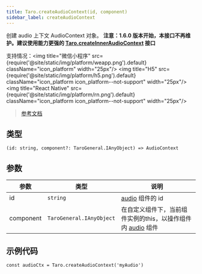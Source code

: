 ```yaml
---
title: Taro.createAudioContext(id, component)
sidebar_label: createAudioContext
---
```


创建 audio 上下文 AudioContext 对象。
**注意：1.6.0 版本开始，本接口不再维护。建议使用能力更强的 [Taro.createInnerAudioContext](./createInnerAudioContext) 接口**

支持情况：<img title="微信小程序" src={require('@site/static/img/platform/weapp.png').default} className="icon_platform" width="25px"/> <img title="H5" src={require('@site/static/img/platform/h5.png').default} className="icon_platform icon_platform--not-support" width="25px"/> <img title="React Native" src={require('@site/static/img/platform/rn.png').default} className="icon_platform icon_platform--not-support" width="25px"/>

> [参考文档](https://developers.weixin.qq.com/miniprogram/dev/api/media/audio/wx.createAudioContext.html)

## 类型

```tsx
(id: string, component?: TaroGeneral.IAnyObject) => AudioContext
```

## 参数

| 参数 | 类型 | 说明 |
| --- | --- | --- |
| id | `string` | [audio](/docs/components/media/audio) 组件的 id |
| component | `TaroGeneral.IAnyObject` | 在自定义组件下，当前组件实例的this，以操作组件内 [audio](/docs/components/media/audio) 组件 |

## 示例代码

```tsx
const audioCtx = Taro.createAudioContext('myAudio')
```
